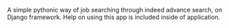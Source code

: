 A simple pythonic way of job searching through indeed advance search, on Django framework.
Help on using this app is included inside of application.